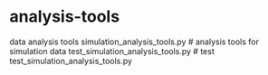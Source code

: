 # analysis-tools
data analysis tools
simulation_analysis_tools.py  # analysis tools for simulation data
test_simulation_analysis_tools.py  # test test_simulation_analysis_tools.py
